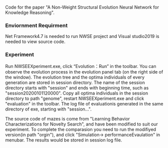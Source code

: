 Code for the paper "A Non-Weight Structural Evolution Neural Network for Knowledge Reasoning".

### Enviornment Requirment
  Net Framework4.7 is needed to run NWSE project and Visual studio2019 is needed to view source code.
  
### Experiment
  Run NWSEEXperiment.exe, click “Evolution：Run” in the toolbar. You can observe the evolution process in the evolution panel tab (on the right side of the window). The evolution tree and the optima individuals of every generation are stored in session directory. The name of the session directory starts with "session" and ends with beginning time, such as "session20200101120000".
  Copy all optima individuals in the session directory to path "genome", restart NWSEEXperiment.exe and click "evaluation" in the toolbar. The log file of evaluationis generated in the same directory of exe, starting with "session...".
  
  The source code of mazes is come from "Learning Behavior Characterizations for Novelty Search", and have been modified to suit our experiment. To complete the comparasion you need to run the modifiyed version(in path "orgin"), and click "Simulation-> performanceEvaulation" in menubar. The results would be stored in session log file.
  
  
  




